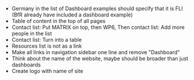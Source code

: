 -	Germany in the list of Dashboard examples should specify that it is FLI (BfR already have included a dashboard example)
-	Table of content in the top of all pages
-	Contact list: Put MATRIX on top, then WP6, Then contact list: Add more people in the list
-	Contact list: Turn into a table
-	Resources list is not as a link
-	Make all links in navigation sidebar one line and remove "Dashboard"
-	Think about the name of the website, maybe should be broader than just dashboards
-	Create logo with name of site
